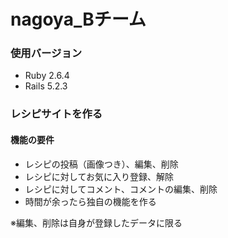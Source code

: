 # nagoya_Bチーム


### 使用バージョン
- Ruby 2.6.4
- Rails 5.2.3 

### レシピサイトを作る
#### 機能の要件
- レシピの投稿（画像つき）、編集、削除
- レシピに対してお気に入り登録、解除
- レシピに対してコメント、コメントの編集、削除
- 時間が余ったら独自の機能を作る

※編集、削除は自身が登録したデータに限る
